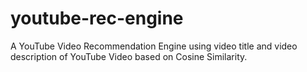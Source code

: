 # youtube-rec-engine
A YouTube Video Recommendation Engine using video title and video description of YouTube Video based on Cosine Similarity.  


